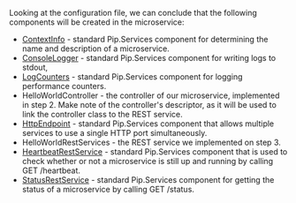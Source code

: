 
Looking at the configuration file, we can conclude that the following components will be created in the microservice:

- [ContextInfo](../../toolkit_api/dart/components/info/context_info) - standard Pip.Services component for determining the name and description of a microservice.
- [ConsoleLogger](../../toolkit_api/dart/components/log/console_logger) - standard Pip.Services component for writing logs to stdout,
- [LogCounters](../../toolkit_api/dart/components/count/log_counters) - standard Pip.Services component for logging performance counters.
- HelloWorldController - the controller of our microservice, implemented in step 2. Make note of the controller's descriptor, as it will be used to link the controller class to the REST service.
- [HttpEndpoint](../../toolkit_api/dart/rpc/services/http_endpoint) - standard Pip.Services component that allows multiple services to use a single HTTP port simultaneously.
- HelloWorldRestServices - the REST service we implemented on step 3.
- [HeartbeatRestService](../../toolkit_api/dart/rpc/services/heartbeat_rest_service) - standard Pip.Services component that is used to check whether or not a microservice is still up and running by calling GET /heartbeat.
- [StatusRestService](../../toolkit_api/dart/rpc/services/status_rest_service/) - standard Pip.Services component for getting the status of a microservice by calling GET /status.
